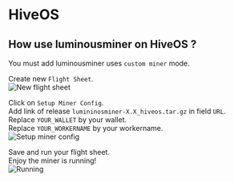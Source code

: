 # HiveOS

## How use luminousminer on HiveOS ?

You must add luminousminer uses `custom miner` mode.  
  
Create new `Flight Sheet`.  
![New flight sheet](https://github.com/luminousmining/miner/setup/hiveos/install/create_flight_sheet.PNG)  
  
Click on `Setup Miner Config`.  
Add link of release `lumininosminer-X.X_hiveos.tar.gz` in field `URL`.  
Replace `YOUR_WALLET` by your wallet.  
Replace `YOUR_WORKERNAME` by your workername.  
![Setup miner config](https://github.com/luminousmining/miner/setup/hiveos/install/add_custom_miner.PNG)  
  
Save and run your flight sheet.  
Enjoy the miner is running!  
![Running](https://github.com/luminousmining/miner/setup/hiveos/install/miner_running.PNG)  
  

